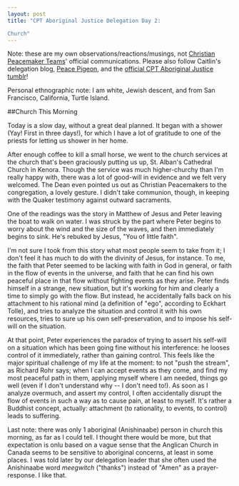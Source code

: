 ```yaml
---
layout: post
title: "CPT Aboriginal Justice Delegation Day 2:  

Church"
---
```


Note: these are my own observations/reactions/musings, not [Christian Peacemaker Teams](http://www.cpt.org)' official communications. Please also follow Caitlin's delegation blog, [Peace Pigeon](http://peace-pigeon.tumblr.com/), and the [official CPT Aboriginal Justice tumblr](http://www.cpt-ajt.tumblr.com)!  

Personal ethnographic note: I am white, Jewish descent, and from San Francisco, California, Turtle Island.

##Church This Morning

Today is a slow day, without a great deal planned. It began with a shower (Yay! First in three days!), for which I have a lot of gratitude to one of the priests for letting us shower in her home.

After enough coffee to kill a small horse, we went to the church services at the church that's been graciously putting us up, St. Alban's Cathedral Church in Kenora. Though the service was much higher-churchy than I'm really happy with, there was a lot of good-will in evidence and we felt very welcomed. The Dean even pointed us out as Christian Peacemakers to the congregation, a lovely gesture. I didn't take communion, though, in keeping with the Quaker testimony against outward sacraments.

One of the readings was the story in Matthew of Jesus and Peter leaving the boat to walk on water. I was struck by the part where Peter begins to worry about the wind and the size of the waves, and then immediately begins to sink. He's rebuked by Jesus, "You of little faith".

I'm not sure I took from this story what most people seem to take from it; I don't feel it has much to do with the divinity of Jesus, for instance. To me, the faith that Peter seemed to be lacking with faith in God in general, or faith in the flow of events in the universe, and faith that he can find his own peaceful place in that flow without fighting events as they arise. Peter finds himself in a strange, new situation, but it's working for him and clearly a time to simply go with the flow. But instead, he accidentally falls back on his attachment to his rational mind (a definition of "ego", according to Eckhart Tolle), and tries to analyze the situation and control it with his own resources, tries to sure up his own self-preservation, and to impose his self-will on the situation.

At that point, Peter experiences the paradox of trying to assert his self-will on a situation which has been going fine without his interference: he looses control of it immediately, rather than gaining control. This feels like the major spiritual challenge of my life at the moment: to not "push the stream", as Richard Rohr says; when I can accept events as they come, and find my most peaceful path in them, applying myself where I am needed, things go well (even if I don't understand why -- I don't need to!). As soon as I analyze overmuch, and assert my control, I often accidentally disrupt the flow of events in such a way as to cause pain, at least to myself. It's rather a Buddhist concept, actually: attachment (to rationality, to events, to control) leads to suffering. 

Last note: there was only 1 aboriginal (Anishinaabe) person in church this morning, as far as I could tell. I thought there would be more, but that expectation is onlu based on a vague sense that the Anglican Church in Canada seems to be sensitive to aboriginal concerns, at least in some places. I was told later by our delegation leader that she often used the Anishinaabe word *meegwitch* ("thanks") instead of "Amen" as a prayer-response. I like that.